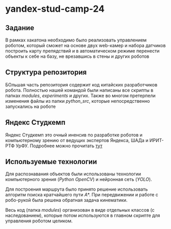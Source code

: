 # yandex-stud-camp-24

## Задание
В рамках хакатона необходимо было реализовать управлением роботом, который сможет на основе двух web-камер и набора датчиков построить карту препядствий и в автоматическом режиме перенести объекты к себе на базу, не врезавшись в стены и других роботов

## Структура репозитория
БОльшая часть репозитория содержит код китайских разработчиков робота. Полностью нашей командой были написаны все скрипты в папках *modules*, *experiments* и других. Также во многом претерпели изменения файлы из папки *python_src*, которые непосредственно запускались на роботе


## Яндекс Студкемп
Яндекс Студкемп это очный иненсив по разработке роботов и компьютерному зрению от ведущих экспертов Яндекса, ШАДа и ИРИТ-РТФ УрФУ. Подробнее можно прочитать [тут](https://education.yandex.ru/studcamp-urfu)

## Используемые технологии
Для распознавания объектов были использованы технологии компьютерного зрения (*Python OpenCV*) и нейронная сеть (*YOLO*).

Для построения маршрута было принято решение использовать алгоритм поиска кратчайшего пути *A**. При передвижении и работе с робо-рукой была решена обратная задача кинематики.

Весь код (папка *modules*) организован в виде отдельных классов (с наследованием), которые потом используются в главном скрипте для управления роботом целиком.

